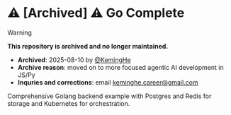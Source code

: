# ⚠️ [Archived] ⚠️ Go Complete

> [!WARNING]
> **This repository is archived and no longer maintained.**
>
> - **Archived**: 2025-08-10 by [@KemingHe](https://github.com/KemingHe)
> - **Archive reason**: moved on to more focused agentic AI development in JS/Py
> - **Inquries and corrections**: email [keminghe.career@gmail.com](mailto:keminghe.career@gmail.com)

Comprehensive Golang backend example with Postgres and Redis for storage and Kubernetes for orchestration.
